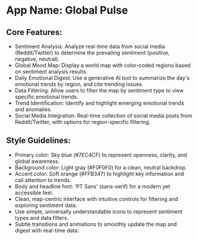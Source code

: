 # **App Name**: Global Pulse

## Core Features:

- Sentiment Analysis: Analyze real-time data from social media (Reddit/Twitter) to determine the prevailing sentiment (positive, negative, neutral).
- Global Mood Map: Display a world map with color-coded regions based on sentiment analysis results.
- Daily Emotional Digest: Use a generative AI tool to summarize the day's emotional trends by region, and cite trending issues.
- Data Filtering: Allow users to filter the map by sentiment type to view specific emotional trends.
- Trend Identification: Identify and highlight emerging emotional trends and anomalies.
- Social Media Integration: Real-time collection of social media posts from Reddit/Twitter, with options for region-specific filtering.

## Style Guidelines:

- Primary color: Sky blue (#7EC4CF) to represent openness, clarity, and global awareness.
- Background color: Light gray (#F0F0F0) for a clean, neutral backdrop.
- Accent color: Soft orange (#FFB347) to highlight key information and call attention to trends.
- Body and headline font: 'PT Sans' (sans-serif) for a modern yet accessible feel.
- Clean, map-centric interface with intuitive controls for filtering and exploring sentiment data.
- Use simple, universally understandable icons to represent sentiment types and data filters.
- Subtle transitions and animations to smoothly update the map and digest with real-time data.